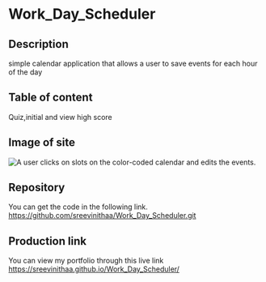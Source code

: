 # Work_Day_Scheduler

## Description
simple calendar application that allows a user to save events for each hour of the day

## Table of content
Quiz,initial and view high score

## Image of site
![A user clicks on slots on the color-coded calendar and edits the events.](https://sreevinithaa.github.io/Work_Day_Scheduler/assets/img/screenshot2.png)

## Repository

You can get the code in the following link. https://github.com/sreevinithaa/Work_Day_Scheduler.git

## Production link

You can view my portfolio through this live link https://sreevinithaa.github.io/Work_Day_Scheduler/



